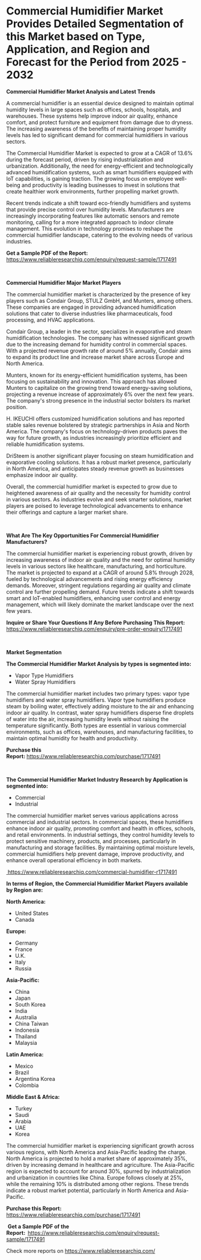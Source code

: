 <p><h1>Commercial Humidifier Market Provides Detailed Segmentation of this Market based on Type, Application, and Region and Forecast for the Period from 2025 - 2032</h1></p><p><strong>Commercial Humidifier Market Analysis and Latest Trends</strong></p>
<p><p>A commercial humidifier is an essential device designed to maintain optimal humidity levels in large spaces such as offices, schools, hospitals, and warehouses. These systems help improve indoor air quality, enhance comfort, and protect furniture and equipment from damage due to dryness. The increasing awareness of the benefits of maintaining proper humidity levels has led to significant demand for commercial humidifiers in various sectors.</p><p>The Commercial Humidifier Market is expected to grow at a CAGR of 13.6% during the forecast period, driven by rising industrialization and urbanization. Additionally, the need for energy-efficient and technologically advanced humidification systems, such as smart humidifiers equipped with IoT capabilities, is gaining traction. The growing focus on employee well-being and productivity is leading businesses to invest in solutions that create healthier work environments, further propelling market growth.</p><p>Recent trends indicate a shift toward eco-friendly humidifiers and systems that provide precise control over humidity levels. Manufacturers are increasingly incorporating features like automatic sensors and remote monitoring, calling for a more integrated approach to indoor climate management. This evolution in technology promises to reshape the commercial humidifier landscape, catering to the evolving needs of various industries.</p></p>
<p><strong>Get a Sample PDF of the Report:&nbsp;</strong> <a href="https://www.reliableresearchiq.com/enquiry/request-sample/1717491?utm_campaign=3053&utm_medium=2&utm_source=Github&utm_content=ia&utm_term=25032025&utm_id=commercial-humidifier">https://www.reliableresearchiq.com/enquiry/request-sample/1717491</a></p>
<p>&nbsp;</p>
<p><strong>Commercial Humidifier Major Market Players</strong></p>
<p><p>The commercial humidifier market is characterized by the presence of key players such as Condair Group, STULZ GmbH, and Munters, among others. These companies are engaged in providing advanced humidification solutions that cater to diverse industries like pharmaceuticals, food processing, and HVAC applications.</p><p>Condair Group, a leader in the sector, specializes in evaporative and steam humidification technologies. The company has witnessed significant growth due to the increasing demand for humidity control in commercial spaces. With a projected revenue growth rate of around 5% annually, Condair aims to expand its product line and increase market share across Europe and North America.</p><p>Munters, known for its energy-efficient humidification systems, has been focusing on sustainability and innovation. This approach has allowed Munters to capitalize on the growing trend toward energy-saving solutions, projecting a revenue increase of approximately 6% over the next few years. The company's strong presence in the industrial sector bolsters its market position.</p><p>H. IKEUCHI offers customized humidification solutions and has reported stable sales revenue bolstered by strategic partnerships in Asia and North America. The company's focus on technology-driven products paves the way for future growth, as industries increasingly prioritize efficient and reliable humidification systems.</p><p>DriSteem is another significant player focusing on steam humidification and evaporative cooling solutions. It has a robust market presence, particularly in North America, and anticipates steady revenue growth as businesses emphasize indoor air quality.</p><p>Overall, the commercial humidifier market is expected to grow due to heightened awareness of air quality and the necessity for humidity control in various sectors. As industries evolve and seek smarter solutions, market players are poised to leverage technological advancements to enhance their offerings and capture a larger market share.</p></p>
<p>&nbsp;</p>
<p><strong>What Are The Key Opportunities For Commercial Humidifier Manufacturers?</strong></p>
<p><p>The commercial humidifier market is experiencing robust growth, driven by increasing awareness of indoor air quality and the need for optimal humidity levels in various sectors like healthcare, manufacturing, and horticulture. The market is projected to expand at a CAGR of around 5.8% through 2028, fueled by technological advancements and rising energy efficiency demands. Moreover, stringent regulations regarding air quality and climate control are further propelling demand. Future trends indicate a shift towards smart and IoT-enabled humidifiers, enhancing user control and energy management, which will likely dominate the market landscape over the next few years.</p></p>
<p><strong>Inquire or Share Your Questions If Any Before Purchasing This Report:</strong> <a href="https://www.reliableresearchiq.com/enquiry/pre-order-enquiry/1717491?utm_campaign=3053&utm_medium=2&utm_source=Github&utm_content=ia&utm_term=25032025&utm_id=commercial-humidifier">https://www.reliableresearchiq.com/enquiry/pre-order-enquiry/1717491</a></p>
<p>&nbsp;</p>
<p><strong>Market Segmentation</strong></p>
<p><strong>The Commercial Humidifier Market Analysis by types is segmented into:</strong></p>
<p><ul><li>Vapor Type Humidifiers</li><li>Water Spray Humidifiers</li></ul></p>
<p><p>The commercial humidifier market includes two primary types: vapor type humidifiers and water spray humidifiers. Vapor type humidifiers produce steam by boiling water, effectively adding moisture to the air and enhancing indoor air quality. In contrast, water spray humidifiers disperse fine droplets of water into the air, increasing humidity levels without raising the temperature significantly. Both types are essential in various commercial environments, such as offices, warehouses, and manufacturing facilities, to maintain optimal humidity for health and productivity.</p></p>
<p><strong>Purchase this Report:&nbsp;</strong><a href="https://www.reliableresearchiq.com/purchase/1717491?utm_campaign=3053&utm_medium=2&utm_source=Github&utm_content=ia&utm_term=25032025&utm_id=commercial-humidifier">https://www.reliableresearchiq.com/purchase/1717491</a></p>
<p>&nbsp;</p>
<p><strong>The Commercial Humidifier Market Industry Research by Application is segmented into:</strong></p>
<p><ul><li>Commercial</li><li>Industrial</li></ul></p>
<p><p>The commercial humidifier market serves various applications across commercial and industrial sectors. In commercial spaces, these humidifiers enhance indoor air quality, promoting comfort and health in offices, schools, and retail environments. In industrial settings, they control humidity levels to protect sensitive machinery, products, and processes, particularly in manufacturing and storage facilities. By maintaining optimal moisture levels, commercial humidifiers help prevent damage, improve productivity, and enhance overall operational efficiency in both markets.</p></p>
<p><a href="https://www.reliableresearchiq.com/commercial-humidifier-r1717491?utm_campaign=3053&utm_medium=2&utm_source=Github&utm_content=ia&utm_term=25032025&utm_id=commercial-humidifier">&nbsp;https://www.reliableresearchiq.com/commercial-humidifier-r1717491</a></p>
<p><strong>In terms of Region, the Commercial Humidifier Market Players available by Region are:</strong></p>
<p>
    <p> <strong> North America: </strong>
        <ul>
            <li>United States</li>
            <li>Canada</li>
        </ul>
        </p> 
    <p> <strong> Europe: </strong>
        <ul>
            <li>Germany</li>
            <li>France</li>
            <li>U.K.</li>
            <li>Italy</li>
            <li>Russia</li>
        </ul>
        </p> 
    <p> <strong> Asia-Pacific: </strong>
        <ul>
            <li>China</li>
            <li>Japan</li>
            <li>South Korea</li>
            <li>India</li>
            <li>Australia</li>
            <li>China Taiwan</li>
            <li>Indonesia</li>
            <li>Thailand</li>
            <li>Malaysia</li>
        </ul>
        </p> 
    <p> <strong> Latin America: </strong>
        <ul>
            <li>Mexico</li>
            <li>Brazil</li>
            <li>Argentina Korea</li>
            <li>Colombia</li>
        </ul>
        </p> 
    <p> <strong> Middle East & Africa: </strong>
        <ul>
            <li>Turkey</li>
            <li>Saudi</li>
            <li>Arabia</li>
            <li>UAE</li>
            <li>Korea</li>
        </ul>
    </p>
    </p>
<p><p>The commercial humidifier market is experiencing significant growth across various regions, with North America and Asia-Pacific leading the charge. North America is projected to hold a market share of approximately 35%, driven by increasing demand in healthcare and agriculture. The Asia-Pacific region is expected to account for around 30%, spurred by industrialization and urbanization in countries like China. Europe follows closely at 25%, while the remaining 10% is distributed among other regions. These trends indicate a robust market potential, particularly in North America and Asia-Pacific.</p></p>
<p><strong>Purchase this Report: </strong><a href="https://www.reliableresearchiq.com/purchase/1717491?utm_campaign=3053&utm_medium=2&utm_source=Github&utm_content=ia&utm_term=25032025&utm_id=commercial-humidifier">https://www.reliableresearchiq.com/purchase/1717491</a></p>
<p>&nbsp;<strong>Get a Sample PDF of the Report:&nbsp;&nbsp;</strong><a href="https://www.reliableresearchiq.com/enquiry/request-sample/1717491?utm_campaign=3053&utm_medium=2&utm_source=Github&utm_content=ia&utm_term=25032025&utm_id=commercial-humidifier">https://www.reliableresearchiq.com/enquiry/request-sample/1717491</a></p>
<p><strong></strong></p>
<p>Check more reports on <a href="https://www.reliableresearchiq.com/?utm_campaign=3053&utm_medium=2&utm_source=Github&utm_content=ia&utm_term=25032025&utm_id=commercial-humidifier">https://www.reliableresearchiq.com/</a></p>